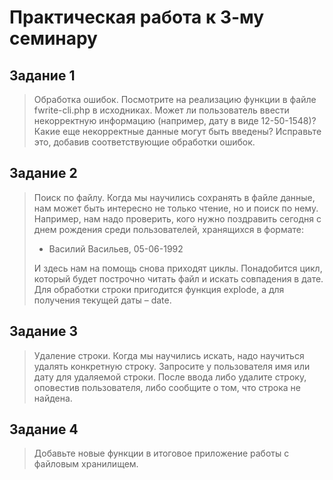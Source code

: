 # Практическая работа к 3-му семинару

## Задание 1

> Обработка ошибок. Посмотрите на реализацию функции в файле fwrite-cli.php в исходниках. Может ли пользователь ввести 
> некорректную информацию (например, дату в виде 12-50-1548)? Какие еще некорректные данные могут быть введены? 
> Исправьте это, добавив соответствующие обработки ошибок.
> 


## Задание 2

> Поиск по файлу. Когда мы научились сохранять в файле данные, нам может быть интересно не только чтение, но и поиск по 
> нему. Например, нам надо проверить, кого нужно поздравить сегодня с днем рождения среди пользователей, хранящихся в 
> формате:
> - Василий Васильев, 05-06-1992
> 
> И здесь нам на помощь снова приходят циклы. Понадобится цикл, который будет построчно читать файл и искать совпадения 
> в дате. Для обработки строки пригодится функция explode, а для получения текущей даты – date.
> 


## Задание 3

> Удаление строки. Когда мы научились искать, надо научиться удалять конкретную строку. Запросите у пользователя имя или
> дату для удаляемой строки. После ввода либо удалите строку, оповестив пользователя, либо сообщите о том, что строка не
> найдена.
> 


## Задание 4

> Добавьте новые функции в итоговое приложение работы с файловым хранилищем.
> 
